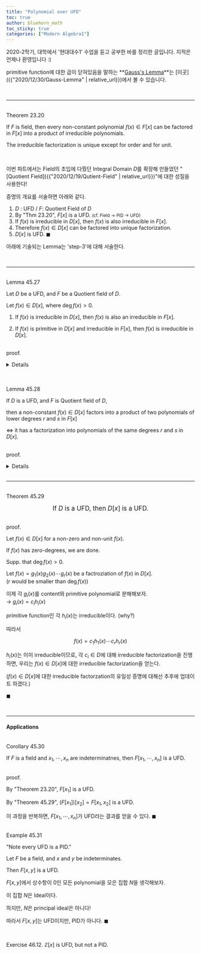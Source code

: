 ```yaml
---
title: "Polynomial over UFD"
toc: true
author: bluehorn_math
toc_sticky: true
categories: ["Modern Algebra1"]
---
```



2020-2학기, 대학에서 '현대대수1' 수업을 듣고 공부한 바를 정리한 글입니다. 지적은 언제나 환영입니다 :)

primitive function에 대한 곱이 닫혀있음을 말하는 **<u>Gauss's Lemma</u>**는 [이곳]({{"2020/12/30/Gauss-Lemma" | relative_url}})에서 볼 수 있습니다.

<br>
<hr>

<br><span class="statement-title">Theorem 23.20</span><br>

<div class="notice" markdown="1">

If $F$ is field, then every non-constant polynomial $f(x) \in F[x]$ can be factored in $F[x]$ into a product of irreducible polynomials.

The irreducible factorization is unique except for order and for unit.

</div>

<br>

이번 파트에서는 Field의 초입에 다뤘던 Integral Domain $D$를 확장해 만들었던 "[Quotient Field]({{"2020/12/19/Qutient-Field" | relative_url}})"에 대한 성질을 사용한다!

증명의 개요를 서술하면 아래와 같다.

1. $D$ : UFD   /   $F$: Quotient Field of $D$
2. By "Thm 23.20", $F[x]$ is a UFD. <small>(cf. Field → PID → UFD)</small>
3. If $f(x)$ is irreducible in $D[x]$, then $f(x)$ is also irreducible in $F[x]$.
4. Therefore $f(x) \in D[x]$ can be factored into unique factorization.
5. $D[x]$ is UFD. $\blacksquare$

아래에 기술되는 Lemma는 'step-3'에 대해 서술한다.

<br>
<hr>

<br><span class="statement-title">Lemma 45.27</span><br>

<div class="notice" markdown="1">

Let $D$ be a UFD, and $F$ be a Quotient field of $D$.

Let $f(x) \in D[x]$, where $\deg f(x) > 0$.

1. If $f(x)$ is irreducible in $D[x]$, then $f(x)$ is also an irreducible in $F[x]$.

2. If $f(x)$ is primitive in $D[x]$ and irreducible in $F[x]$, then $f(x)$ is irreducible in $D[x]$.

</div>

<br><span class="statement-title">proof.</span><br>
<details>
<div class="math-statement" markdown="1">

Supp. that a non-constant $f(x) \in D[x]$ factors into polynomials of lower degree in $F[x]$ for $r(x), s(x) \in F[x]$.

$$
f(x) = r(x)s(x)
$$

Then, since $F$ is a **<u>Quotient field</u>** of $D$, each coefficient in $r(x)$ and $s(x)$ is of the form $a/b$ for some $a, b \in D$.

By clearing denominators, we can get

$$
(d)f(x) = r_1(x) s_1(x)
$$

for $d \in D$.

By "Lemma 45.23", $f(x) = (c)g(x)$, $r_1(x) = (c_1)r_2(x)$, and $s_1(x) = (c_2) s_2(x)$ for primitive polynomaials $g(x), r_2(x), s_2(x)$.

Then,

$$
(dc)g(x) = (c_1c_2)r_2(x)s_2(x)
$$

and by "Lemman 45.25<small>(Gauss's Lemma)</small>", $r_2(x)s_2(x)$ is primitive.

By "Lemma 45.23", $c_1 c_2 = dcu$ for some unit $u$ in $D$. <br>
(non-constant인 $(dc)g(x)$를 content와 primitive로 분리하면, $dcu$와 $r_2(x)s_2(x)$의 파트로 분리된다는 말이다.)

그 결과,

$$
(dc)g(x) = (dcu)r_2(x)s_2(x)
$$

따라서

$$
f(x) = (c) g(x) = (cu) r_2(x) s_2(x)
$$

위의 과정을 통해 Quotient Field polynomial $F[x]$ 아래에서 $f(x) \in D[x]$인 $f(x)$가 factorization 된다는 것을 확인했다.

이는 $f(x) \in D[x]$에서 irreducible이라, $F[x]$에서도 irreducible임을 보장한다.

또한, 만약 $f(x) \in D[x]$에서 primitive이고, $F[x]$에서 irreducible이라면, $f(x)$는 $D[x]$에서도 irreducible이다. 왜냐하면, $D[x] \subseteq F[x]$이기 때문!

$\blacksquare$

</div>
</details>

<br>


<br><span class="statement-title">Lemma 45.28</span><br>

<div class="notice" markdown="1">

If $D$ is a UFD, and $F$ is Quotient field of $D$,

then a non-constant $f(x) \in D[x]$ factors into a product of two polynomials of lower degrees $r$ and $s$ in $F[x]$

$\iff$ it has a factorization into polynomials of the same degrees $r$ and $s$ in $D[x]$.

</div>

<br><span class="statement-title">proof.</span><br>
<details>
<div class="math-statement" markdown="1">

($\implies$)

앞의 "Lemma 45.27"에 의해 만약 $f(x)$가 $F[x]$에서 reducible 하다면, $D[x]$에서 reducible 함을 보였다. (1번 명제의 대우)

<br>

($\impliedby$)

$D[x] \subseteq F[x]$이므로 명제의 역도 자연스럽게 성립한다.

</div>
</details>

<br>
<hr>

<br><span class="statement-title">Theorem 45.29</span><br>

<div class="statement" style="text-align:center" markdown="1">

<big>If $D$ is a UFD, then $D[x]$ is a UFD.</big>

</div>

<br><span class="statement-title">proof.</span><br>

<div class="math-statement" markdown="1">

Let $f(x) \in D[x]$ for a non-zero and non-unit $f(x)$.

If $f(x)$ has zero-degrees, we are done.

Supp. that $\deg f(x) > 0$.

Let $f(x) = g_1(x) g_2(x) \cdots g_r(x)$ be a factroziation of $f(x)$ in $D[x]$. <br>
($r$ would be smaller than $\deg f(x)$)

이제 각 $g_i(x)$를 content와 primitive polynomial로 분해해보자.<br>
→ $g_i(x) = c_i h_i (x)$

primitive function인 각 $h_i(x)$는 irreducible이다. (why?)

따라서

$$
f(x) = c_1 h_1 (x) \cdots c_r h_r (x)
$$

$h_i (x)$는 이미 irreducible이므로, 각 $c_i \in D$에 대해 irreducible factorization을 진행하면, 우리는 $f(x) \in D[x]$에 대한 irreducible factorization을 얻는다.

($f(x) \in D[x]$에 대한 irreducible factorzation의 유일성 증명에 대해선 추후에 업데이트 하겠다.)

$\blacksquare$

</div>

<br>
<hr>

#### Applications

<br><span class="statement-title">Corollary 45.30</span><br>

<div class="notice" markdown="1">

If $F$ is a field and $x_1, \cdots, x_n$ are indeterminatnes, then $F[x_1, \cdots, x_n]$ is a UFD.

</div>

<br><span class="statement-title">proof.</span><br>

<div class="math-statement" markdown="1">

By "Theorem 23.20", $F[x_1]$ is a UFD.

By "Theorem 45.29", $(F[x_1])[x_2] = F[x_1, x_2]$ is a UFD.

이 과정을 반복하면, $F[x_1, \cdots, x_n]$가 UFD라는 결과를 얻을 수 있다. $\blacksquare$

</div>


<br><span class="statement-title">Example 45.31</span><br>

"Note every UFD is a PID."

<div class="math-statement" markdown="1">

Let $F$ be a field, and $x$ and $y$ be indeterminates.

Then $F[x, y]$ is a UFD.

$F[x, y]$에서 상수항이 0인 모든 polynomial을 모은 집합 $N$을 생각해보자.

이 집합 $N$은 Ideal이다.

하지만, $N$은 principal ideal은 아니다!

따라서 $F[x, y]$는 UFD이지만, PID가 아니다. $\blacksquare$

</div>

<br>

<span class="statement-title">Exercise 46.12.</span> $\mathbb{Z}[x]$ is UFD, but not a PID.
